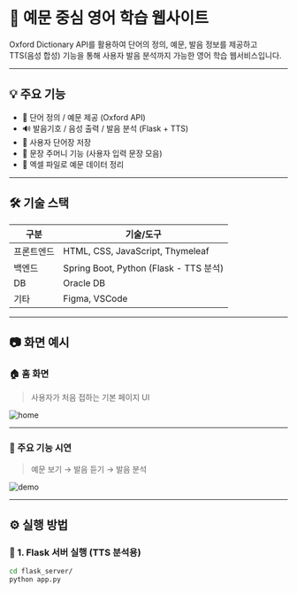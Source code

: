 # 📘 예문 중심 영어 학습 웹사이트

Oxford Dictionary API를 활용하여 단어의 정의, 예문, 발음 정보를 제공하고  
TTS(음성 합성) 기능을 통해 사용자 발음 분석까지 가능한 영어 학습 웹서비스입니다.

---

## 💡 주요 기능

- 📖 단어 정의 / 예문 제공 (Oxford API)
- 🔊 발음기호 / 음성 출력 / 발음 분석 (Flask + TTS)
- 📒 사용자 단어장 저장
- 🎒 문장 주머니 기능 (사용자 입력 문장 모음)
- 📂 엑셀 파일로 예문 데이터 정리

---

## 🛠 기술 스택

| 구분       | 기술/도구                             |
|------------|----------------------------------------|
| 프론트엔드 | HTML, CSS, JavaScript, Thymeleaf       |
| 백엔드     | Spring Boot, Python (Flask - TTS 분석) |
| DB         | Oracle DB                              |
| 기타       | Figma, VSCode                      |

---

## 📷 화면 예시

### 🏠 홈 화면
> 사용자가 처음 접하는 기본 페이지 UI

![home](./images/home.png)

---

### 🎯 주요 기능 시연
> 예문 보기 → 발음 듣기 → 발음 분석

![demo](./images/demo.gif)

---

## ⚙️ 실행 방법

### 🔽 1. Flask 서버 실행 (TTS 분석용)
```bash
cd flask_server/
python app.py

